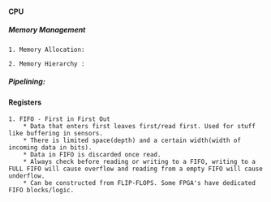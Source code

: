 #### CPU

##### Memory Management
    1. Memory Allocation:
        
    2. Memory Hierarchy :
        
##### Pipelining:

#### Registers
    1. FIFO - First in First Out 
        * Data that enters first leaves first/read first. Used for stuff like buffering in sensors. 
        * There is limited space(depth) and a certain width(width of incoming data in bits).
        * Data in FIFO is discarded once read. 
        * Always check before reading or writing to a FIFO, writing to a FULL FIFO will cause overflow and reading from a empty FIFO will cause underflow. 
        * Can be constructed from FLIP-FLOPS. Some FPGA's have dedicated FIFO blocks/logic. 

